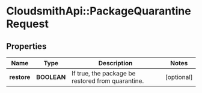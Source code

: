 # CloudsmithApi::PackageQuarantineRequest

## Properties
Name | Type | Description | Notes
------------ | ------------- | ------------- | -------------
**restore** | **BOOLEAN** | If true, the package be restored from quarantine. | [optional] 


